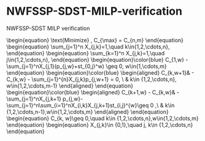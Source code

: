 # NWFSSP-SDST-MILP-verification
NWFSSP-SDST MILP verification


\begin{equation}
	\text{Minimize} \, C_{\max} = C_{n,m}
\end{equation}
\begin{equation}
	\sum_{j=1}^n X_{j,k}=1,\quad k\in\{1,2,\cdots,n\},
\end{equation}
\begin{equation}
\sum_{k=1}^n X_{j,k}=1,\quad j\in\{1,2,\cdots,n\},
\end{equation}
\begin{equation}\color{blue}
C_{1,w} - \sum_{j=1}^nX_{j,1}(p_{j,w}+st_{0,j}^w) \geq 0,  w\in\{1,\cdots,m\}
\end{equation}
\begin{equation}\color{blue}
	\begin{aligned}
		C_{k,w+1}& - C_{k,w} - \sum_{j=1}^{n}X_{j,k}p_{j,w+1} = 0, \\
		&	 k\in \{1,2,\cdots,n\}, w\in\{1,2,\cdots,m-1\}
	\end{aligned}
\end{equation}
\begin{equation}\color{blue}
	\begin{aligned}
		C_{k+1,w} - C_{k,w}& - \sum_{j=1}^nX_{j,k+1} p_{j,w}-\sum_{j=1}^n\sum_{i=1}^nX_{i,k}X_{j,k+1}st_{i,j}^{w}\geq 0 ,\\
		&	 k\in \{1,2,\cdots,n-1\},w\in\{1,2,\cdots,m\}
	\end{aligned}
\end{equation}
\begin{equation}
	C_{k, w}\geq 0,\quad k\in \{1,2,\cdots,n\},w\in\{1,2,\cdots,m\}
\end{equation}
\begin{equation}
	X_{j,k}\in \{0,1\},\quad  j, k\in \{1,2,\cdots,n\}
\end{equation}
